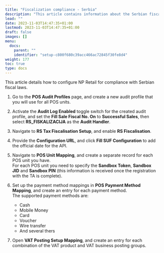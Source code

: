 ```yaml
---
title: "Fiscalization compliance - Serbia"
description: "This article contains information about the Serbian fiscal laws and the necessary compliance aspects for NP Retail."
lead: ""
date: 2023-11-03T14:47:35+01:00
lastmod: 2023-11-03T14:47:35+01:00
draft: false
images: []
menu:
  docs:
    parent: ""
    identifier: "setup-c800f680c39acc466ac72845f30fe8d4"
weight: 177
toc: true
type: docs
---
```


This article details how to configure NP Retail for compliance with Serbian fiscal laws.

1. Go to the **POS Audit Profiles** page, and create a new audit profile that you will use for all POS units.
2. Activate the **Audit Log Enabled** toggle switch for the created audit profile, and set the **Fill Sale Fiscal No. On** to **Successful Sales**, then select **RS_FISKALIZACIJA** as the **Audit Handler**.
3. Navigate to **RS Tax Fiscalisation Setup**, and enable **RS Fiscalisation**.
4. Provide the **Configuration URL**, and click **Fill SUF Configuration** to add the official date for the API.
5. Navigate to **POS Unit Mapping**, and create a separate record for each POS unit you have.       
   For each POS unit you need to specify the **Sandbox Token**, **Sandbox JID** and **Sandbox PIN** (this information is received once the registration with the TA is complete).
6. Set up the payment method mappings in **POS Payment Method Mapping**, and create an entry for each payment method.       
   The supported payment methods are:
   - Cash
   - Mobile Money
   - Card
   - Voucher
   - Wire transfer
   - And several thers

7. Open **VAT Posting Setup Mapping**, and create an entry for each combination of the VAT product and VAT business posting groups.
